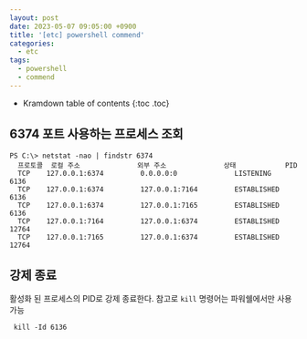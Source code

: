 ```yaml
---
layout: post
date: 2023-05-07 09:05:00 +0900
title: '[etc] powershell commend'
categories:
  - etc
tags:
  - powershell
  - commend
---
```


* Kramdown table of contents
{:toc .toc}

## 6374 포트 사용하는 프로세스 조회 

```
PS C:\> netstat -nao | findstr 6374
  프로토콜  로컬 주소              외부 주소              상태            PID
  TCP    127.0.0.1:6374         0.0.0.0:0              LISTENING       6136
  TCP    127.0.0.1:6374         127.0.0.1:7164         ESTABLISHED     6136
  TCP    127.0.0.1:6374         127.0.0.1:7165         ESTABLISHED     6136
  TCP    127.0.0.1:7164         127.0.0.1:6374         ESTABLISHED     12764
  TCP    127.0.0.1:7165         127.0.0.1:6374         ESTABLISHED     12764
```

## 강제 종료

활성화 된 프로세스의 PID로 강제 종료한다. 참고로 `kill` 명령어는 파워쉘에서만 사용가능

```
 kill -Id 6136
```